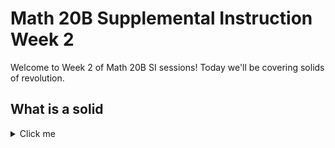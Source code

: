 # Math 20B Supplemental Instruction Week 2

Welcome to Week 2 of Math 20B SI sessions! Today we'll be covering solids of revolution.

## What is a solid 
<details>
  <summary>Click me</summary>
  
  ### Heading
  1. Foo
  2. Bar
     * Baz
     * Qux

  ### Some Javascript
  ```js
  function logSomething(something) {
    console.log('Something', something);
  }
  ```
</details>
